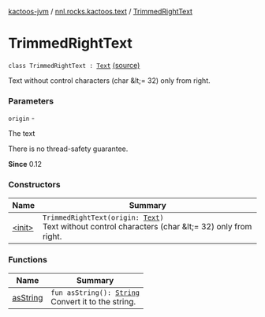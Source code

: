 [kactoos-jvm](../../index.md) / [nnl.rocks.kactoos.text](../index.md) / [TrimmedRightText](./index.md)

# TrimmedRightText

`class TrimmedRightText : `[`Text`](../../nnl.rocks.kactoos/-text/index.md) [(source)](https://github.com/neonailol/kactoos/blob/master/kactoos-jvm/src/main/kotlin/nnl/rocks/kactoos/text/TrimmedRightText.kt#L18)

Text without control characters (char &amp;lt;= 32) only from right.

### Parameters

`origin` -

The text




There is no thread-safety guarantee.




**Since**
0.12

### Constructors

| Name | Summary |
|---|---|
| [&lt;init&gt;](-init-.md) | `TrimmedRightText(origin: `[`Text`](../../nnl.rocks.kactoos/-text/index.md)`)`<br>Text without control characters (char &amp;lt;= 32) only from right. |

### Functions

| Name | Summary |
|---|---|
| [asString](as-string.md) | `fun asString(): `[`String`](https://kotlinlang.org/api/latest/jvm/stdlib/kotlin/-string/index.html)<br>Convert it to the string. |
